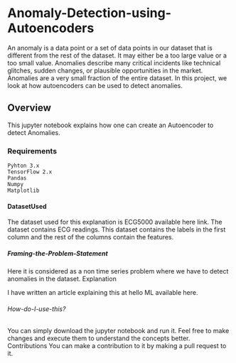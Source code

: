 # Anomaly-Detection-using-Autoencoders

An anomaly is a data point or a set of data points in our dataset that is different from the rest of the dataset. It may either be a too large value or a too small value. Anomalies describe many critical incidents like technical glitches, sudden changes, or plausible opportunities in the market. Anomalies are a very small fraction of the entire dataset. In this project, we look at how autoencoders can be used to detect anomalies.

## Overview

This jupyter notebook explains how one can create an Autoencoder to detect Anomalies.
### Requirements

    Pyhton 3.x
    TensorFlow 2.x
    Pandas
    Numpy
    Matplotlib
#### DatasetUsed

The dataset used for this explanation is ECG5000 available here link. The dataset contains ECG readings. This dataset contains the labels in the first column and the rest of the columns contain the features.
##### Framing-the-Problem-Statement

Here it is considered as a non time series problem where we have to detect anomalies in the dataset.
Explanation

I have written an article explaining this at hello ML available here.
###### How-do-I-use-this?

You can simply download the jupyter notebook and run it. Feel free to make changes and execute them to understand the concepts better.
 Contributions
You can make a contribution to it by making a pull request to it.
